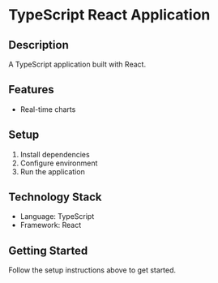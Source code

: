 # TypeScript React Application

## Description
A TypeScript application built with React.

## Features
- Real-time charts

## Setup
1. Install dependencies
2. Configure environment
3. Run the application

## Technology Stack
- Language: TypeScript
- Framework: React


## Getting Started
Follow the setup instructions above to get started.
